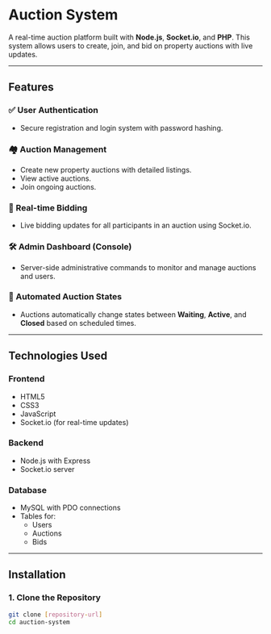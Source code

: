 # Auction System

A real-time auction platform built with **Node.js**, **Socket.io**, and **PHP**. This system allows users to create, join, and bid on property auctions with live updates.

---

## Features

### ✅ User Authentication
- Secure registration and login system with password hashing.

### 🏘️ Auction Management
- Create new property auctions with detailed listings.
- View active auctions.
- Join ongoing auctions.

### 🔁 Real-time Bidding
- Live bidding updates for all participants in an auction using Socket.io.

### 🛠️ Admin Dashboard (Console)
- Server-side administrative commands to monitor and manage auctions and users.

### 🔄 Automated Auction States
- Auctions automatically change states between **Waiting**, **Active**, and **Closed** based on scheduled times.

---

## Technologies Used

### Frontend
- HTML5
- CSS3
- JavaScript
- Socket.io (for real-time updates)

### Backend
- Node.js with Express
- Socket.io server

### Database
- MySQL with PDO connections
- Tables for:
  - Users
  - Auctions
  - Bids

---

## Installation

### 1. Clone the Repository
```bash
git clone [repository-url]
cd auction-system
